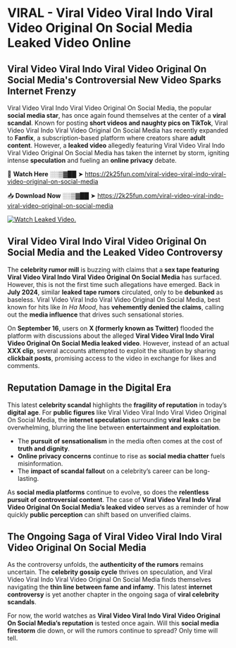 # VIRAL - Viral Video Viral Indo Viral Video Original On Social Media Leaked Video Online

## **Viral Video Viral Indo Viral Video Original On Social Media's Controversial New Video Sparks Internet Frenzy**  

Viral Video Viral Indo Viral Video Original On Social Media, the popular **social media star**, has once again found themselves at the center of a **viral scandal**. Known for posting **short videos and naughty pics on TikTok**, Viral Video Viral Indo Viral Video Original On Social Media has recently expanded to **Fanfix**, a subscription-based platform where creators share **adult content**. However, a **leaked video** allegedly featuring Viral Video Viral Indo Viral Video Original On Social Media has taken the internet by storm, igniting intense **speculation** and fueling an **online privacy** debate.  

🔴 **Watch Here** ░░▒▓██ ➤ https://2k25fun.com/viral-video-viral-indo-viral-video-original-on-social-media  

📥 **Download Now** ░░▒▓██ ➤ https://2k25fun.com/viral-video-viral-indo-viral-video-original-on-social-media  

[![Watch Leaked Video.](https://miro.medium.com/v2/resize:fit:828/format:webp/1*cilzJN44JGOrTw9NJCrNHA.gif "Watch Leaked Video")](https://2k25fun.com/viral-video-viral-indo-viral-video-original-on-social-media)

## **Viral Video Viral Indo Viral Video Original On Social Media and the Leaked Video Controversy**  

The **celebrity rumor mill** is buzzing with claims that a **sex tape featuring Viral Video Viral Indo Viral Video Original On Social Media** has surfaced. However, this is not the first time such allegations have emerged. Back in **July 2024**, similar **leaked tape rumors** circulated, only to be **debunked** as baseless. Viral Video Viral Indo Viral Video Original On Social Media, best known for hits like *In Ha Mood*, has **vehemently denied the claims**, calling out the **media influence** that drives such sensational stories.  

On **September 16**, users on **X (formerly known as Twitter)** flooded the platform with discussions about the alleged **Viral Video Viral Indo Viral Video Original On Social Media leaked video**. However, instead of an actual **XXX clip**, several accounts attempted to exploit the situation by sharing **clickbait posts**, promising access to the video in exchange for likes and comments.  

## **Reputation Damage in the Digital Era**  

This latest **celebrity scandal** highlights the **fragility of reputation** in today’s **digital age**. For **public figures** like Viral Video Viral Indo Viral Video Original On Social Media, the **internet speculation** surrounding **viral leaks** can be overwhelming, blurring the line between **entertainment and exploitation**.  

- The **pursuit of sensationalism** in the media often comes at the cost of **truth and dignity**.  
- **Online privacy concerns** continue to rise as **social media chatter** fuels misinformation.  
- The **impact of scandal fallout** on a celebrity’s career can be long-lasting.  

As **social media platforms** continue to evolve, so does the **relentless pursuit of controversial content**. The case of **Viral Video Viral Indo Viral Video Original On Social Media’s leaked video** serves as a reminder of how quickly **public perception** can shift based on unverified claims.  

## **The Ongoing Saga of Viral Video Viral Indo Viral Video Original On Social Media**  

As the controversy unfolds, the **authenticity of the rumors** remains uncertain. The **celebrity gossip cycle** thrives on speculation, and Viral Video Viral Indo Viral Video Original On Social Media finds themselves navigating the **thin line between fame and infamy**. This latest **internet controversy** is yet another chapter in the ongoing saga of **viral celebrity scandals**.  

For now, the world watches as **Viral Video Viral Indo Viral Video Original On Social Media’s reputation** is tested once again. Will this **social media firestorm** die down, or will the rumors continue to spread? Only time will tell.